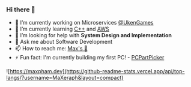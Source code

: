 ### Hi there 👋

- 🔭 I’m currently working on Microservices [@UkenGames](https://uken.com)
- 🌱 I’m currently learning [C++](https://www.youtube.com/playlist?list=PLlrATfBNZ98dudnM48yfGUldqGD0S4FFb) and [AWS](https://awseducate.com)
- 🤔 I’m looking for help with **System Design and Implementation**
- 💬 Ask me about Software Development
- 📫 How to reach me: [Max's :japanese_castle:](https://maxpham.dev)
- ⚡ Fun fact: I'm currently building my first PC! - [PCPartPicker](https://ca.pcpartpicker.com/user/MaXeraph/saved/fqrJf7)

![https://maxpham.dev](https://github-readme-stats.vercel.app/api/top-langs/?username=MaXeraph&layout=compact)

